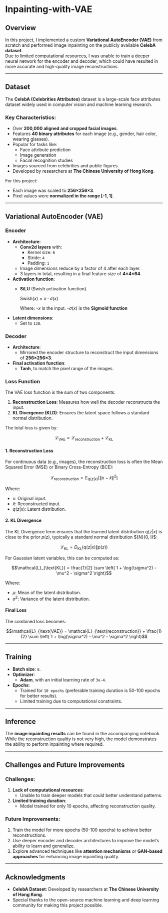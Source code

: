 # Inpainting-with-VAE

## Overview
In this project, I implemented a custom **Variational AutoEncoder (VAE)** from scratch and performed image inpainting on the publicly available **CelebA dataset**.  
Due to limited computational resources, I was unable to train a deeper neural network for the encoder and decoder, which could have resulted in more accurate and high-quality image reconstructions.

---

## Dataset
The **CelebA (Celebrities Attributes)** dataset is a large-scale face attributes dataset widely used in computer vision and machine learning research.  
### Key Characteristics:
- Over **200,000 aligned and cropped facial images**.
- Features **40 binary attributes** for each image (e.g., gender, hair color, wearing glasses).
- Popular for tasks like:
  - Face attribute prediction
  - Image generation
  - Facial recognition studies
- Images sourced from celebrities and public figures.
- Developed by researchers at **The Chinese University of Hong Kong**.

For this project:
- Each image was scaled to **256×256×3**.
- Pixel values were **normalized in the range [-1, 1]**.

---

## Variational AutoEncoder (VAE)
### Encoder
- **Architecture**:  
  - **Conv2d layers** with:
    - Kernel size: `6`
    - Stride: `4`
    - Padding: `1`
  - Image dimensions reduce by a factor of 4 after each layer.
  - 3 layers in total, resulting in a final feature size of **4×4×64**.
- **Activation function**:  
  - **SiLU** (Swish activation function).
    
    $\text{Swish}(x) = x \cdot \sigma(x)$
    
    Where:
    -$x$ is the input.
    -$\sigma(x)$ is the **Sigmoid function**
- **Latent dimensions**:  
  - Set to `128`.

### Decoder
- **Architecture**:  
  - Mirrored the encoder structure to reconstruct the input dimensions of **256×256×3**.
- **Final activation function**:  
  - **Tanh**, to match the pixel range of the images.

### Loss Function

The VAE loss function is the sum of two components:  
1. **Reconstruction Loss**: Measures how well the decoder reconstructs the input.  
2. **KL Divergence (KLD)**: Ensures the latent space follows a standard normal distribution.  

The total loss is given by:

```math
\mathcal{L}_{\text{VAE}} = \mathcal{L}_{\text{reconstruction}} + \mathcal{L}_{\text{KL}}
```

#### 1. Reconstruction Loss
For continuous data (e.g., images), the reconstruction loss is often the Mean Squared Error (MSE) or Binary Cross-Entropy (BCE):

```math
\mathcal{L}_{\text{reconstruction}} = \mathbb{E}_{q(z|x)} \left[ \| x - \hat{x} \|^2 \right]
```

Where:  
- $x$: Original input.  
- $\hat{x}$: Reconstructed input.  
- $q(z|x)$: Latent distribution.

#### 2. KL Divergence
The KL Divergence term ensures that the learned latent distribution $q(z|x)$ is close to the prior $p(z)$, typically a standard normal distribution $\{N}(0, I)$:

```math
\mathcal{L}_{\text{KL}} = D_{\text{KL}} \left( q(z|x) \| p(z) \right)
```

For Gaussian latent variables, this can be computed as:

```math
\mathcal{L}_{\text{KL}} = \frac{1}{2} \sum \left( 1 + \log(\sigma^2) - \mu^2 - \sigma^2 \right)
```

Where:  
- $\mu$: Mean of the latent distribution.  
- $\sigma^2$: Variance of the latent distribution.

#### Final Loss
The combined loss becomes:

```math
\mathcal{L}_{\text{VAE}} = \mathcal{L}_{\text{reconstruction}} + \frac{1}{2} \sum \left( 1 + \log(\sigma^2) - \mu^2 - \sigma^2 \right)
```


---

## Training
- **Batch size**: `8`.
- **Optimizer**:  
  - **Adam**, with an initial learning rate of `3e-4`.
- **Epochs**:  
  - Trained for `10 epochs` (preferable training duration is 50-100 epochs for better results).  
  - Limited training due to computational constraints.

---

## Inference
The **image inpainting results** can be found in the accompanying notebook.  
While the reconstruction quality is not very high, the model demonstrates the ability to perform inpainting where required.

---

## Challenges and Future Improvements
### Challenges:
1. **Lack of computational resources**:
   - Unable to train deeper models that could better understand patterns.
2. **Limited training duration**:
   - Model trained for only 10 epochs, affecting reconstruction quality.

### Future Improvements:
1. Train the model for more epochs (50-100 epochs) to achieve better reconstructions.
2. Use deeper encoder and decoder architectures to improve the model's ability to learn and generalize.
3. Explore advanced techniques like **attention mechanisms** or **GAN-based approaches** for enhancing image inpainting quality.

---

## Acknowledgments
- **CelebA Dataset**: Developed by researchers at **The Chinese University of Hong Kong**.
- Special thanks to the open-source machine learning and deep learning community for making this project possible.
